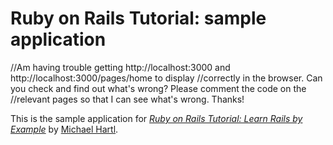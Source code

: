 # Ruby on Rails Tutorial: sample application

//Am having trouble getting http://localhost:3000 and http://localhost:3000/pages/home to display //correctly in the browser. Can you check and find out what's wrong? Please comment the code on the 
//relevant pages so that I can see what's wrong. Thanks!

This is the sample application for
[*Ruby on Rails Tutorial: Learn Rails by Example*](http://railstutorial.org/)
by [Michael Hartl](http://michaelhartl.com/).
